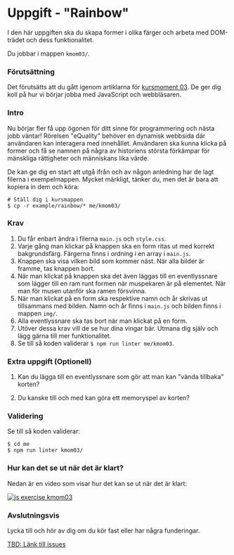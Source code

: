 # Uppgift - "Rainbow"

I den här uppgiften ska du skapa former i olika färger och arbeta med DOM-trädet och dess funktionalitet.

Du jobbar i mappen `kmom03/`.



### Förutsättning

Det förutsätts att du gått igenom artiklarna för [kursmoment 03](../../articles/kmom03). De ger dig koll på hur vi börjar jobba med JavaScript och webbläsaren.



### Intro

Nu börjar fler få upp ögonen för ditt sinne för programmering och nästa jobb väntar! Rörelsen "eQuality" behöver en dynamisk webbsida där användaren kan interagera med innehållet. Användaren ska kunna klicka på former och få se namnen på några av historiens största förkämpar för mänskliga rättigheter och människans lika värde.

De kan ge dig en start att utgå ifrån och av någon anledning har de lagt filerna i exempelmappen. Mycket märkligt, tänker du, men det är bara att kopiera in dem och köra:

```console
# Ställ dig i kursmappen
$ cp -r example/rainbow/* me/kmom03/
```



### Krav

1. Du får enbart ändra i filerna `main.js` och `style.css`.
1. Varje gång man klickar på knappen ska en form ritas ut med korrekt bakgrundsfärg. Färgerna finns i ordning i en array i `main.js`.
1. Knappen ska visa vilken bild som kommer näst. När alla bilder är framme, tas knappen bort.
1. När man klickat på knappen ska det även läggas till en eventlyssnare som lägger till en ram runt formen när muspekaren är på elementet. När man för musen utanför ska ramen försvinna.
1. När man klickat på en form ska respektive namn och år skrivas ut tillsammans med bilden. Namn och år finns i `main.js` och bilden finns i mappen `img/`.
1. Alla eventlyssnare ska tas bort när man klickat på en form.
1. Utöver dessa krav vill de se hur dina vingar bär. Utmana dig själv och lägg gärna till mer funktionalitet.
1. Se till så koden validerar `$ npm run linter me/kmom03`.



### Extra uppgift (Optionell)

1. Kan du lägga till en eventlyssnare som gör att man kan "vända tillbaka" korten?

1. Du kanske till och med kan göra ett memoryspel av korten?



### Validering

Se till så koden validerar:

```console
$ cd me
$ npm run linter kmom03/
```



### Hur kan det se ut när det är klart?

Nedan är en video som visar hur det kan se ut när det är klart:

[![js exercise kmom03](https://img.youtube.com/vi/tieLyaJmiUg/0.jpg)](https://www.youtube.com/watch?v=tieLyaJmiUg)




### Avslutningsvis

Lycka till och hör av dig om du kör fast eller har några funderingar.

[TBD: Länk till issues](#)
